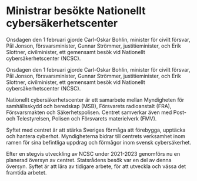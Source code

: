 # Ministrar besökte Nationellt cybersäkerhetscenter

Onsdagen den 1 februari gjorde Carl-Oskar Bohlin, minister för civilt försvar, Pål Jonson, försvarsminister, Gunnar Strömmer, justitieminister, och Erik Slottner, civilminister, ett gemensamt besök vid Nationellt cybersäkerhetscenter (NCSC).

Onsdagen den 1 februari gjorde Carl-Oskar Bohlin, minister för civilt försvar, Pål Jonson, försvarsminister, Gunnar Strömmer, justitieminister, och Erik Slottner, civilminister, ett gemensamt besök vid Nationellt cybersäkerhetscenter (NCSC).

Nationellt cybersäkerhetscenter är ett samarbete mellan Myndigheten för samhällsskydd och beredskap (MSB), Försvarets radioanstalt (FRA), Försvarsmakten och Säkerhetspolisen. Centret samverkar även med Post- och Telestyrelsen, Polisen och Försvarets materielverk (FMV).

Syftet med centret är att stärka Sveriges förmåga att förebygga, upptäcka och hantera cyberhot. Myndigheterna bidrar till centrets verksamhet inom ramen för sina befintliga uppdrag och förmågor inom svensk cybersäkerhet.

Efter en stegvis utveckling av NCSC under 2021-2023 genomförs nu en planerad översyn av centret. Statsrådens besök var en del av denna översyn. Syftet är att lära av tidigare arbete, för att utveckla och vässa det framtida arbetet.
